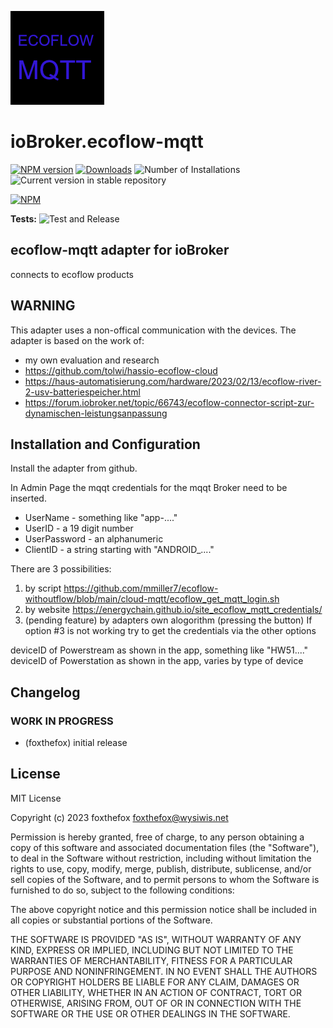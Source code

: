 ![Logo](admin/ecoflow-mqtt.png)
# ioBroker.ecoflow-mqtt

[![NPM version](https://img.shields.io/npm/v/iobroker.ecoflow-mqtt.svg)](https://www.npmjs.com/package/iobroker.ecoflow-mqtt)
[![Downloads](https://img.shields.io/npm/dm/iobroker.ecoflow-mqtt.svg)](https://www.npmjs.com/package/iobroker.ecoflow-mqtt)
![Number of Installations](https://iobroker.live/badges/ecoflow-mqtt-installed.svg)
![Current version in stable repository](https://iobroker.live/badges/ecoflow-mqtt-stable.svg)

[![NPM](https://nodei.co/npm/iobroker.ecoflow-mqtt.png?downloads=true)](https://nodei.co/npm/iobroker.ecoflow-mqtt/)

**Tests:** ![Test and Release](https://github.com/foxthefox/ioBroker.ecoflow-mqtt/workflows/Test%20and%20Release/badge.svg)

## ecoflow-mqtt adapter for ioBroker

connects to ecoflow products

## WARNING

This adapter uses a non-offical communication with the devices.
The adapter is based on the work of:
* my own evaluation and research
* https://github.com/tolwi/hassio-ecoflow-cloud
* https://haus-automatisierung.com/hardware/2023/02/13/ecoflow-river-2-usv-batteriespeicher.html
* https://forum.iobroker.net/topic/66743/ecoflow-connector-script-zur-dynamischen-leistungsanpassung


## Installation and Configuration

Install the adapter from github.

In Admin Page the mqqt credentials for the mqqt Broker need to be inserted.
* UserName - something like "app-...."
* UserID - a 19 digit number
* UserPassword - an alphanumeric
* ClientID - a string starting with "ANDROID_...."

There are 3 possibilities:
1. by script https://github.com/mmiller7/ecoflow-withoutflow/blob/main/cloud-mqtt/ecoflow_get_mqtt_login.sh
2. by website https://energychain.github.io/site_ecoflow_mqtt_credentials/
3. (pending feature) by adapters own alogorithm (pressing the button)
If option #3 is not working try to get the credentials via the other options

deviceID of Powerstream as shown in the app, something like "HW51...."
deviceID of Powerstation as shown in the app, varies by type of device


## Changelog
<!--
	Placeholder for the next version (at the beginning of the line):
	### **WORK IN PROGRESS**
-->

### **WORK IN PROGRESS**
* (foxthefox) initial release

## License
MIT License

Copyright (c) 2023 foxthefox <foxthefox@wysiwis.net>

Permission is hereby granted, free of charge, to any person obtaining a copy
of this software and associated documentation files (the "Software"), to deal
in the Software without restriction, including without limitation the rights
to use, copy, modify, merge, publish, distribute, sublicense, and/or sell
copies of the Software, and to permit persons to whom the Software is
furnished to do so, subject to the following conditions:

The above copyright notice and this permission notice shall be included in all
copies or substantial portions of the Software.

THE SOFTWARE IS PROVIDED "AS IS", WITHOUT WARRANTY OF ANY KIND, EXPRESS OR
IMPLIED, INCLUDING BUT NOT LIMITED TO THE WARRANTIES OF MERCHANTABILITY,
FITNESS FOR A PARTICULAR PURPOSE AND NONINFRINGEMENT. IN NO EVENT SHALL THE
AUTHORS OR COPYRIGHT HOLDERS BE LIABLE FOR ANY CLAIM, DAMAGES OR OTHER
LIABILITY, WHETHER IN AN ACTION OF CONTRACT, TORT OR OTHERWISE, ARISING FROM,
OUT OF OR IN CONNECTION WITH THE SOFTWARE OR THE USE OR OTHER DEALINGS IN THE
SOFTWARE.